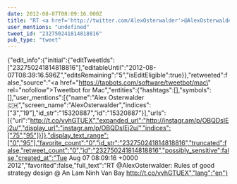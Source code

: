 ```yaml
---
date: 2012-08-07T08:09:16.000Z
title: "RT <a href='http://twitter.com/AlexOsterwalder'>@AlexOsterwalder</a>: Rules of good strategy design   @ An Lam Ninh Van Bay http://t.co/vvhGTUEX″"
user_mentions: "undefined"
tweet_id: "232750241814818816"
pub_type: "tweet"
---
```

{"edit_info":{"initial":{"editTweetIds":["232750241814818816"],"editableUntil":"2012-08-07T08:39:16.596Z","editsRemaining":"5","isEditEligible":true}},"retweeted":false,"source":"<a href=\"https://tapbots.com/software/tweetbot/mac\" rel=\"nofollow\">Tweetbot for Mac</a>","entities":{"hashtags":[],"symbols":[],"user_mentions":[{"name":"Alex Osterwalder🇨🇭","screen_name":"AlexOsterwalder","indices":["3","19"],"id_str":"15320887","id":"15320887"}],"urls":[{"url":"http://t.co/vvhGTUEX","expanded_url":"http://instagr.am/p/OBQDsIEj2u/","display_url":"instagr.am/p/OBQDsIEj2u/","indices":["75","95"]}]},"display_text_range":["0","95"],"favorite_count":"0","id_str":"232750241814818816","truncated":false,"retweet_count":"0","id":"232750241814818816","possibly_sensitive":false,"created_at":"Tue Aug 07 08:09:16 +0000 2012","favorited":false,"full_text":"RT @AlexOsterwalder: Rules of good strategy design   @ An Lam Ninh Van Bay http://t.co/vvhGTUEX","lang":"en"}
